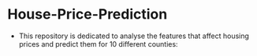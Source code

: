 # House-Price-Prediction
- This repository is dedicated to analyse the features that affect housing prices and predict them for 10 different counties: 
